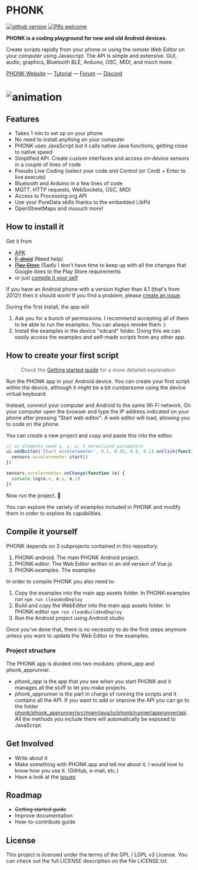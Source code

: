 # PHONK

[![github version](https://img.shields.io/github/license/victordiaz/phonk.svg)](https//github.com/victordiaz/phonk)
[![PRs welcome](https://img.shields.io/badge/PRs-welcome-ff69b4.svg)](https://github.com/victordiaz/phonk/issues)

**PHONK is a coding playground for new and old Android devices.**

Create scripts rapidly from your phone or using the *remote Web Editor* on your computer using Javascript. The API is simple and extensive. GUI, audio, graphics, Bluetooth BLE, Arduino, OSC, MIDI, and much more.

[PHONK Website](https://phonk.app) — [Tutorial](https://phonk.app/docs/1_step_installation) — [Forum](https://github.com/victordiaz/PHONK/discussions) — [Discord](https://discord.gg/DgtyBKgp)

# ![animation](./images/phonk_animation_white_bg.gif)

## Features
- Takes 1 min to set up on your phone
- No need to install anything on your computer
- PHONK uses JavaScript but it calls native Java functions, getting close to native speed
- Simplified API. Create custom interfaces and access on-device sensors in a couple of lines of code
- Pseudo Live Coding (select your code and Control (or Cmd) + Enter to live execute)
- Bluetooth and Arduino in a few lines of code
- MQTT, HTTP requests, WebSockets, OSC, MIDI
- Access to Processing.org API
- Use your PureData skills thanks to the embedded LibPd
- OpenStreetMaps and muuuch more!

## How to install it
Get it from
- [APK](https://github.com/victordiaz/phonk/releases)
- ~~[F-droid](https://github.com/victordiaz/phonk/issues/6)~~ (Need help)
- ~~[Play Store](https://play.google.com/store/apps/details?id=io.phonk)~~ (Sadly I don't have time to keep up with all the changes that Google does to the Play Store requirements
- or just [compile it your self]()

If you have an Android phone with a version higher than 4.1 (that's from 2012!) then it should work! If you find a problem, please [create an issue](https://github.com/victordiaz/phonk/issues/new).

During the first install, the app will
1. Ask you for a bunch of permissions. I recommend accepting all of them to be able to run the examples. You can always revoke them :)
2. Install the examples in the device "sdcard" folder. Doing this we can easily access the examples and self-made scripts from any other app.

## How to create your first script
> Check the [Getting started guide](http://phonk.app/getstarted) for a more detailed explanation

Run the PHONK app in your Android device. You can create your first script within the device, although it might be a bit cumbersome using the device virtual keyboard.

Instead, connect your computer and Android to the same Wi-Fi network. On your computer open the browser and type the IP address indicated on your phone after pressing "Start web editor". A web editor will load, allowing you to code on the phone.

You can create a new project and copy and paste this into the editor.

``` js
// ui elements need x, y, w, h normalized paramaters
ui.addButton('Start accelerometer', 0.1, 0.45, 0.8, 0.1).onClick(function () {
  sensors.accelerometer.start()
})

sensors.accelerometer.onChange(function (e) {
  console.log(e.x, e.y, e.z)
})
```

Now run the project. :tada:

You can explore the variety of examples included in PHONK and modify them in order to explore its capabilities.


## Compile it yourself
PHONK depends on 3 subprojects contained in this repository.
1. PHONK-android. The main PHONK Android project.
2. PHONK-editor. The Web Editor written in an old version of Vue.js
3. PHONK-examples. The examples

In order to compile PHONK you also need to:
1. Copy the examples into the main app assets folder. In PHONK-examples run ```npm run cleanAndDeploy```
2. Build and copy the WebEditor into the main app assets folder. In PHONK-editor ```npm run cleanBuildAndDeploy```
3. Run the Android project using Android studio

Once you've done that, there is no necessity to do the first steps anymore unless you want to update the Web Editor or the examples.

### Project structure
The PHONK app is divided into two modules: phonk_app and phonk_apprunner.
- *phonk_app* is the app that you see when you start PHONK and it manages all the stuff to let you make projects.
- *phonk_apprunner* is the part in charge of running the scripts and it contains all the API. If you want to add or improve the API you can go to the folder [phonk/phonk_apprunner/src/main/java/io/phonk/runner/apprunner/api](https://github.com/victordiaz/phonk/tree/master/phonk_apprunner/src/main/java/io/phonk/runner/apprunner/api). All the methods you include there will automatically be exposed to JavaScript.

## Get Involved
- Write about it
- Make something with PHONK.app and tell me about it. I would love to know how you use it. (GitHub, e-mail, etc.)
- Have a look at the [issues](https://github.com/victordiaz/phonk/issues)

## Roadmap
- ~~Getting started guide~~
- Improve documentation
- How-to-contribute guide

## License
This project is licensed under the terms of the GPL / LGPL v3 License. You can check out the full LICENSE description on the file LICENSE.txt.
